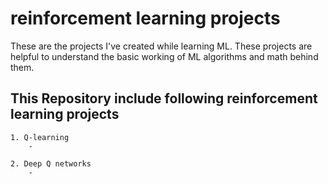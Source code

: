# reinforcement learning projects
 These are the projects I've created while learning ML.
 These projects are helpful to understand the basic working of ML algorithms and math behind them.


## This Repository include following reinforcement learning projects

    1. Q-learning
        - 
    
    2. Deep Q networks
        - 